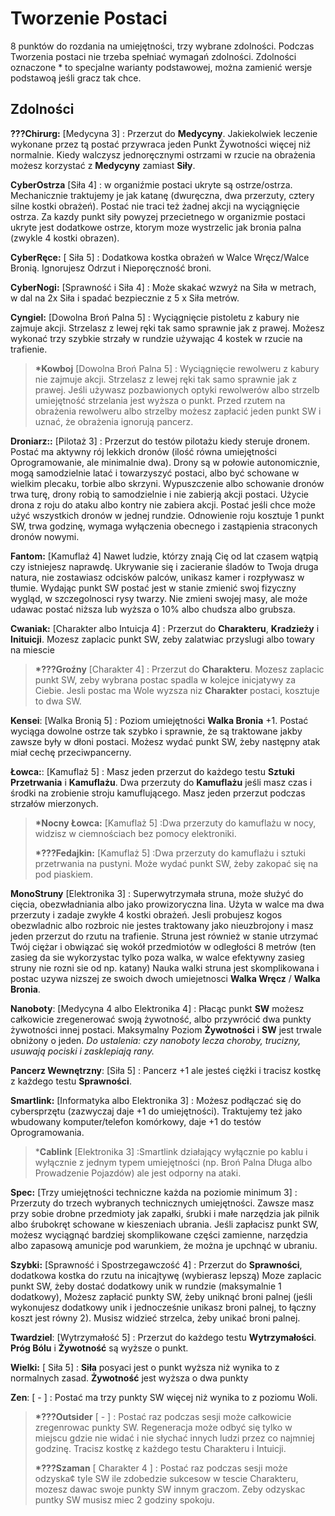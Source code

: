 
<h1>Tworzenie Postaci</h1>

8 punktów do rozdania na umiejętności, trzy wybrane zdolności. Podczas Tworzenia postaci nie trzeba spełniać wymagań zdolności. Zdolności oznaczone * to specjalne warianty podstawowej, można zamienić wersje podstawoą jeśli gracz tak chce.

<h2>Zdolności</h2>

**???Chirurg:** [Medycyna 3] : Przerzut do **Medycyny**. Jakiekolwiek leczenie wykonane przez tą postać przywraca jeden Punkt Żywotności więcej niż normalnie. Kiedy walczysz jednoręcznymi ostrzami w rzucie na obrażenia możesz korzystać z **Medycyny** zamiast **Siły**.

**CyberOstrza** [Siła 4] : w organiźmie postaci ukryte są ostrze/ostrza. Mechanicznie traktujemy je jak katanę (dwuręczna, dwa przerzuty, cztery silne kostki obrażeń). Postać nie traci też żadnej akcji na wyciągnięcie ostrza. Za kazdy punkt siły powyzej przecietnego w organizmie postaci ukryte jest dodatkowe ostrze, ktorym moze wystrzelic jak bronia palna (zwykle 4 kostki obrazen).

**CyberRęce:** [ Siła 5] : Dodatkowa kostka obrażeń w Walce Wręcz/Walce Bronią. Ignorujesz Odrzut i Nieporęczność broni. 

**CyberNogi:** [Sprawność i Siła 4] : Może skakać wzwyż na Siła w metrach, w dal na 2x Siła i spadać bezpiecznie z 5 x Siła metrów.

 **Cyngiel:** [Dowolna Broń Palna 5] : Wyciągnięcie pistoletu z kabury nie zajmuje akcji. Strzelasz z lewej ręki tak samo sprawnie jak z prawej. Możesz wykonać trzy szybkie strzały w rundzie używając 4 kostek w rzucie na trafienie.
>
>**\*Kowboj** [Dowolna Broń Palna 5] : Wyciągnięcie rewolweru z kabury nie zajmuje akcji. Strzelasz z lewej ręki tak samo sprawnie jak z prawej. Jeśli używasz pozbawionych optyki rewolwerów albo strzelb umiejętność strzelania jest wyższa o punkt. Przed rzutem na obrażenia rewolweru albo strzelby możesz zapłacić jeden punkt SW i uznać, że obrażenia ignorują pancerz.
>
 **Droniarz::** [Pilotaż 3] : Przerzut do testów pilotażu kiedy steruje dronem. Postać ma aktywny rój lekkich dronów (ilość równa umiejętności Oprogramowanie, ale minimalnie dwa). Drony są w połowie autonomicznie, mogą samodzielnie latać i towarzyszyć postaci, albo być schowane w wielkim plecaku, torbie albo skrzyni. Wypuszczenie albo schowanie dronów trwa turę, drony robią to samodzielnie i nie zabierją akcji postaci. Użycie drona z roju do ataku albo kontry nie zabiera akcji. Postać jeśli chce może użyć wszystkich dronów w jednej rundzie. Odnowienie roju kosztuje 1 punkt SW, trwa godzinę, wymaga wyłączenia obecnego i zastąpienia straconych dronów nowymi.

**Fantom:** [Kamuflaż 4] Nawet ludzie, którzy znają Cię od lat czasem wątpią czy istniejesz naprawdę. Ukrywanie się i zacieranie śladów to Twoja druga natura, nie zostawiasz odcisków palców, unikasz kamer i rozpływasz w tłumie. Wydając punkt SW postać jest w stanie zmienić swoj fizyczny wygląd, w szczegolnosci rysy twarzy. Nie zmieni swojej masy, ale może udawac postać niższa lub wyższa o 10% albo chudsza albo grubsza.

**Cwaniak:** [Charakter albo Intuicja 4] : Przerzut do **Charakteru**, **Kradzieży** i **Inituicji**. Mozesz zaplacic punkt SW, zeby zalatwiac przyslugi albo towary na miescie
>
>**\*???Groźny** [Charakter 4] : Przerzut do **Charakteru**. Mozesz zaplacic punkt SW, zeby wybrana postac spadla w kolejce inicjatywy za Ciebie. Jesli postac ma Wole wyzsza niz **Charakter** postaci, kosztuje to dwa SW.
>
**Kensei**: [Walka Bronią 5] : Poziom umiejętności **Walka Bronia** +1. Postać wyciąga dowolne ostrze tak szybko i sprawnie, że są traktowane jakby zawsze były w dłoni postaci. Możesz wydać punkt SW, żeby następny atak miał cechę przeciwpancerny.

**Łowca:**: [Kamuflaż 5] : Masz jeden przerzut do każdego testu **Sztuki Przetrwania** i **Kamuflażu**. Dwa przerzuty do **Kamuflażu** jeśli masz czas i środki na zrobienie stroju kamuflującego. Masz jeden przerzut podczas strzałów mierzonych.
>
>**\*Nocny Łowca:**  [Kamuflaż 5] :Dwa przerzuty do kamuflażu w nocy, widzisz w ciemnościach bez pomocy elektroniki.
>
>**\*???Fedajkin:**  [Kamuflaż 5] :Dwa przerzuty do kamuflażu i sztuki przetrwania na pustyni. Może wydać punkt SW, żeby zakopać się na pod piaskiem.
>
**MonoStruny** [Elektronika 3] : Superwytrzymała struna, może służyć do cięcia, obezwładniania albo jako prowizoryczna lina. Użyta w walce ma dwa przerzuty i zadaje zwykłe 4 kostki obrażeń. Jesli probujesz kogos obezwladnic albo rozbroic nie jestes traktowany jako nieuzbrojony i masz jeden przerzut do rzutu na trafienie. Struna jest również w stanie utrzymać Twój ciężar i obwiązać się wokół przedmiotów w odległości 8 metrów (ten zasieg da sie wykorzystac tylko poza walka, w walce efektywny zasieg struny nie rozni sie od np. katany) Nauka walki struna jest skomplikowana i postac uzywa nizszej ze swoich dwoch umiejetnosci **Walka Wręcz** / **Walka Bronia**.

**Nanoboty**: [Medycyna 4 albo Elektronika 4] : Płacąc punkt **SW** możesz całkowicie zregenerować swoją żywotność, albo przywrócić dwa punkty żywotności innej postaci. Maksymalny Poziom **Żywotności** i **SW** jest trwale obniżony o jeden.
*Do ustalenia: czy nanoboty lecza choroby, trucizny, usuwają pociski i zasklepiają rany.*

**Pancerz Wewnętrzny**: [Siła 5] : Pancerz +1 ale jesteś ciężki i tracisz kostkę z każdego testu **Sprawności**. 

**Smartlink:** [Informatyka albo Elektronika 3] : Możesz podłączać się do cybersprzętu (zazwyczaj daje +1 do umiejętności). Traktujemy też jako wbudowany komputer/telefon komórkowy, daje +1 do testów Oprogramowania.
>***Cablink** [Elektronika 3] :Smartlink działający wyłącznie po kablu i wyłącznie z jednym typem umiejętności (np. Broń Palna Długa albo Prowadzenie Pojazdów) ale jest odporny na ataki.

**Spec:** [Trzy umiejętności techniczne każda na poziomie minimum 3] : Przerzuty do trzech wybranych technicznych umiejętności. Zawsze masz przy sobie drobne przedmioty jak zapałki, śrubki i małe narzędzia jak pilnik albo śrubokręt schowane w kieszeniach ubrania. Jeśli zapłacisz punkt SW, możesz wyciągnąć bardziej skomplikowane części zamienne, narzędzia albo zapasową amunicje pod warunkiem, że można je upchnąć w ubraniu.

**Szybki:** [Sprawność i Spostrzegawczość 4] : Przerzut do **Sprawności**, dodatkowa kostka do rzutu na inicajtywę (wybierasz lepszą) Moze zaplacic punkt SW, żeby dostać dodatkowy unik w rundzie (maksymalnie 1 dodatkowy), Możesz zapłacić punkty SW, żeby uniknąć broni palnej (jeśli wykonujesz dodatkowy unik i jednocześnie unikasz broni palnej, to łączny koszt jest równy 2). Musisz widzieć strzelca, żeby unikać broni palnej.

**Twardziel**: [Wytrzymałość 5] : Przerzut do każdego testu **Wytrzymałości**. **Próg Bólu** i **Żywotność** są wyższe o punkt.

**Wielki:** [ Siła 5] : **Siła** posyaci jest o punkt wyższa niż wynika to z normalnych zasad. **Żywotność** jest wyższa o dwa punkty

**Zen**: [ - ] : Postać ma trzy punkty SW więcej niż wynika to z poziomu Woli.
>
>**\*???Outsider** [ - ] : Postać raz podczas sesji może całkowicie zregenrowac punkty SW. Regeneracja może odbyć się tylko w miejscu gdzie nie widać i nie słychać innych ludzi przez co najmniej godzinę. Tracisz kostkę z każdego testu Charakteru i Intuicji.
>
>**\*???Szaman** [ Charakter 4 ] : Postać raz podczas sesji może odzyska¢ tyle SW ile zdobedzie sukcesow w tescie Charakteru, mozesz dawac swoje punkty SW innym graczom. Zeby odzyskac puntky SW musisz miec 2 godziny spokoju.
